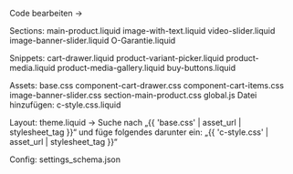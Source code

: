 Code bearbeiten ->

Sections: 
main-product.liquid
image-with-text.liquid
video-slider.liquid
image-banner-slider.liquid
O-Garantie.liquid


Snippets:
cart-drawer.liquid
product-variant-picker.liquid
product-media.liquid
product-media-gallery.liquid
buy-buttons.liquid

Assets:
base.css
component-cart-drawer.css
component-cart-items.css
image-banner-slider.css
section-main-product.css
global.js
Datei hinzufügen: c-style.css.liquid

Layout:
theme.liquid -> Suche nach „{{ 'base.css' | asset_url | stylesheet_tag }}“ und füge folgendes darunter ein: „{{ 'c-style.css' | asset_url | stylesheet_tag }}“

Config:
settings_schema.json
